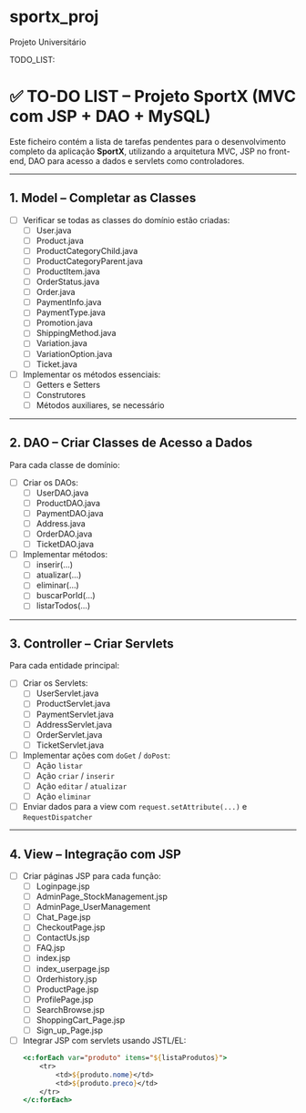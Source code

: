 # sportx_proj
Projeto Universitário

TODO_LIST:
# ✅ TO-DO LIST – Projeto SportX (MVC com JSP + DAO + MySQL)

Este ficheiro contém a lista de tarefas pendentes para o desenvolvimento completo da aplicação **SportX**, utilizando a arquitetura MVC, JSP no front-end, DAO para acesso a dados e servlets como controladores.

---

##  1. Model – Completar as Classes
- [ ] Verificar se todas as classes do domínio estão criadas:
    - [ ] User.java
    - [ ] Product.java
    - [ ] ProductCategoryChild.java
    - [ ] ProductCategoryParent.java
    - [ ] ProductItem.java
    - [ ] OrderStatus.java
    - [ ] Order.java
    - [ ] PaymentInfo.java
    - [ ] PaymentType.java
    - [ ] Promotion.java
    - [ ] ShippingMethod.java
    - [ ] Variation.java
    - [ ] VariationOption.java
    - [ ] Ticket.java
  
- [ ] Implementar os métodos essenciais:
    - [ ] Getters e Setters
    - [ ] Construtores
    - [ ] Métodos auxiliares, se necessário

---

##  2. DAO – Criar Classes de Acesso a Dados
Para cada classe de domínio:
- [ ] Criar os DAOs:
    - [ ] UserDAO.java
    - [ ] ProductDAO.java
    - [ ] PaymentDAO.java
    - [ ] Address.java
    - [ ] OrderDAO.java
    - [ ] TicketDAO.java
  
- [ ] Implementar métodos:
    - [ ] inserir(...)
    - [ ] atualizar(...)
    - [ ] eliminar(...)
    - [ ] buscarPorId(...)
    - [ ] listarTodos(...)

---

##  3. Controller – Criar Servlets
Para cada entidade principal:
- [ ] Criar os Servlets:
    - [ ] UserServlet.java
    - [ ] ProductServlet.java
    - [ ] PaymentServlet.java
    - [ ] AddressServlet.java
    - [ ] OrderServlet.java
    - [ ] TicketServlet.java
- [ ] Implementar ações com `doGet` / `doPost`:
    - [ ] Ação `listar`
    - [ ] Ação `criar` / `inserir`
    - [ ] Ação `editar` / `atualizar`
    - [ ] Ação `eliminar`
- [ ] Enviar dados para a view com `request.setAttribute(...)` e `RequestDispatcher`

---

##  4. View – Integração com JSP
- [ ] Criar páginas JSP para cada função:
    - [ ] Loginpage.jsp
    - [ ] AdminPage_StockManagement.jsp
    - [ ] AdminPage_UserManagement
    - [ ] Chat_Page.jsp
    - [ ] CheckoutPage.jsp
    - [ ] ContactUs.jsp
    - [ ] FAQ.jsp
    - [ ] index.jsp
    - [ ] index_userpage.jsp
    - [ ] Orderhistory.jsp
    - [ ] ProductPage.jsp
    - [ ] ProfilePage.jsp
    - [ ] SearchBrowse.jsp
    - [ ] ShoppingCart_Page.jsp
    - [ ] Sign_up_Page.jsp
   
- [ ] Integrar JSP com servlets usando JSTL/EL:
  ```jsp
  <c:forEach var="produto" items="${listaProdutos}">
      <tr>
          <td>${produto.nome}</td>
          <td>${produto.preco}</td>
      </tr>
  </c:forEach>

